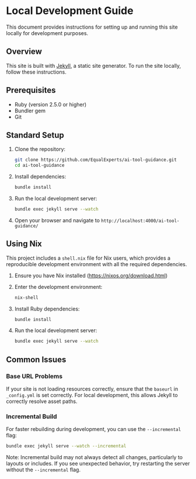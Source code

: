 # Local Development Guide

This document provides instructions for setting up and running this site locally for development purposes.

## Overview

This site is built with [Jekyll](https://jekyllrb.com/), a static site generator. To run the site locally, follow these instructions.

## Prerequisites

- Ruby (version 2.5.0 or higher)
- Bundler gem
- Git

## Standard Setup

1. Clone the repository:
   ```bash
   git clone https://github.com/EqualExperts/ai-tool-guidance.git
   cd ai-tool-guidance
   ```

2. Install dependencies:
   ```bash
   bundle install
   ```

3. Run the local development server:
   ```bash
   bundle exec jekyll serve --watch
   ```

4. Open your browser and navigate to `http://localhost:4000/ai-tool-guidance/`

## Using Nix

This project includes a `shell.nix` file for Nix users, which provides a reproducible development environment with all the required dependencies.

1. Ensure you have Nix installed (https://nixos.org/download.html)

2. Enter the development environment:
   ```bash
   nix-shell
   ```

3. Install Ruby dependencies:
   ```bash
   bundle install
   ```

4. Run the local development server:
   ```bash
   bundle exec jekyll serve --watch
   ```

## Common Issues

### Base URL Problems

If your site is not loading resources correctly, ensure that the `baseurl` in `_config.yml` is set correctly. For local development, this allows Jekyll to correctly resolve asset paths.

### Incremental Build

For faster rebuilding during development, you can use the `--incremental` flag:

```bash
bundle exec jekyll serve --watch --incremental
```

Note: Incremental build may not always detect all changes, particularly to layouts or includes. If you see unexpected behavior, try restarting the server without the `--incremental` flag. 